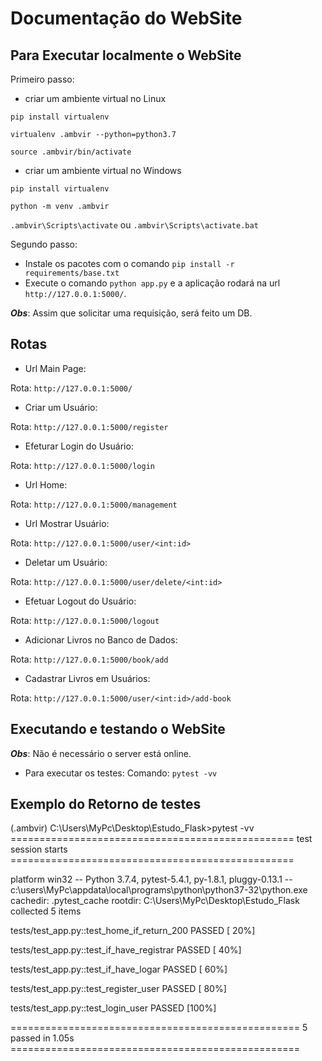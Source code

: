 # Documentação do WebSite

## Para Executar localmente o WebSite

Primeiro passo: 
- criar um ambiente virtual no Linux

`pip install virtualenv`

`virtualenv .ambvir --python=python3.7`

`source .ambvir/bin/activate`


- criar um ambiente virtual no Windows

`pip install virtualenv`

`python -m venv .ambvir`

`.ambvir\Scripts\activate` ou `.ambvir\Scripts\activate.bat`


Segundo passo:
- Instale os pacotes com o comando `pip install -r requirements/base.txt`
- Execute o comando `python app.py` e a aplicação rodará na url `http://127.0.0.1:5000/`.

***Obs***: Assim que solicitar uma requisição, será feito um DB.

## Rotas

- Url Main Page:

Rota: `http://127.0.0.1:5000/`


- Criar um Usuário:

Rota: `http://127.0.0.1:5000/register`


- Efeturar Login do Usuário:

Rota: `http://127.0.0.1:5000/login`


- Url Home:

Rota: `http://127.0.0.1:5000/management`


- Url Mostrar Usuário:

Rota: `http://127.0.0.1:5000/user/<int:id>`


- Deletar um Usuário:

Rota: `http://127.0.0.1:5000/user/delete/<int:id>`


- Efetuar Logout do Usuário:

Rota: `http://127.0.0.1:5000/logout`


- Adicionar Livros no Banco de Dados:

Rota: `http://127.0.0.1:5000/book/add`


- Cadastrar Livros em Usuários:

Rota: `http://127.0.0.1:5000/user/<int:id>/add-book`


## Executando e testando o WebSite

***Obs***: Não é necessário o server está online.

- Para executar os testes:
Comando: `pytest -vv`

## Exemplo do Retorno de testes

(.ambvir) C:\Users\MyPc\Desktop\Estudo_Flask>pytest -vv
================================================= test session starts =================================================

platform win32 -- Python 3.7.4, pytest-5.4.1, py-1.8.1, pluggy-0.13.1 --
c:\users\MyPc\appdata\local\programs\python\python37-32\python.exe
cachedir: .pytest_cache
rootdir: C:\Users\MyPc\Desktop\Estudo_Flask
collected 5 items

tests/test_app.py::test_home_if_return_200 PASSED                                                                [ 20%]

tests/test_app.py::test_if_have_registrar PASSED                                                                 [ 40%]

tests/test_app.py::test_if_have_logar PASSED                                                                     [ 60%]

tests/test_app.py::test_register_user PASSED                                                                     [ 80%]

tests/test_app.py::test_login_user PASSED                                                                        [100%]

================================================== 5 passed in 1.05s ==================================================
